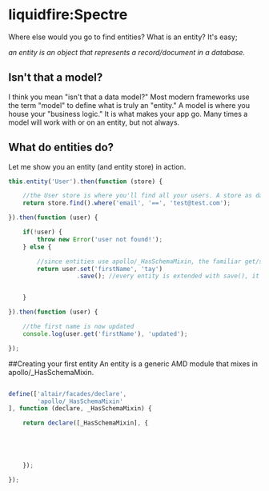 # liquidfire:Spectre
Where else would you go to find entities? What is an entity? It's easy;

_an entity is an object that represents a record/document in a database._

## Isn't that a model?
I think you mean "isn't that a data model?" Most modern frameworks use the term "model" to define what is truly an "entity."
A model is where you house your "business logic." It is what makes your app go. Many times a model will work with or on
an entity, but not always.

## What do entities do?
Let me show you an entity (and entity store) in action.

```js
this.entity('User').then(function (store) {

    //the User store is where you'll find all your users. A store as database agnostic
    return store.find().where('email', '==', 'test@test.com');

}).then(function (user) {

    if(!user) {
        throw new Error('user not found!');
    } else {

        //since entities use apollo/_HasSchemaMixin, the familiar get/set/setValues/getValues/etc. are available.
        return user.set('firstName', 'tay')
                   .save(); //every entity is extended with save(), it returns a Promise.


    }

}).then(function (user) {

    //the first name is now updated
    console.log(user.get('firstName'), 'updated');

});

```

##Creating your first entity
An entity is a generic AMD module that mixes in apollo/_HasSchemaMixin.

```js

define(['altair/facades/declare',
        'apollo/_HasSchemaMixin'
], function (declare, _HasSchemaMixin) {

    return declare([_HasSchemaMixin], {





    });

});


```